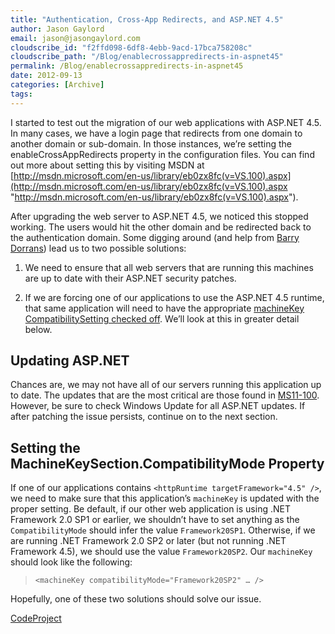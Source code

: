 ```yaml
---
title: "Authentication, Cross-App Redirects, and ASP.NET 4.5"
author: Jason Gaylord
email: jason@jasongaylord.com
cloudscribe_id: "f2ffd098-6df8-4ebb-9acd-17bca758208c"
cloudscribe_path: "/Blog/enablecrossappredirects-in-aspnet45"
permalink: /Blog/enablecrossappredirects-in-aspnet45
date: 2012-09-13
categories: [Archive]
tags: 
---
```


I started to test out the migration of our web applications with ASP.NET 4.5. In many cases, we have a login page that redirects from one domain to another domain or sub-domain. In those instances, we’re setting the enableCrossAppRedirects property in the configuration files. You can find out more about setting this by visiting MSDN at [http://msdn.microsoft.com/en-us/library/eb0zx8fc(v=VS.100).aspx](http://msdn.microsoft.com/en-us/library/eb0zx8fc(v=VS.100).aspx "http://msdn.microsoft.com/en-us/library/eb0zx8fc(v=VS.100).aspx").

After upgrading the web server to ASP.NET 4.5, we noticed this stopped working. The users would hit the other domain and be redirected back to the authentication domain. Some digging around (and help from [Barry Dorrans](https://twitter.com/blowdart)) lead us to two possible solutions:

1.  We need to ensure that all web servers that are running this machines are up to date with their ASP.NET security patches.

2.  If we are forcing one of our applications to use the ASP.NET 4.5 runtime, that same application will need to have the appropriate [machineKey CompatibilitySetting checked off](http://jasong.us/QeHxvD). We’ll look at this in greater detail below.



## Updating ASP.NET

Chances are, we may not have all of our servers running this application up to date. The updates that are the most critical are those found in [MS11-100](http://jasong.us/QeHSOM). However, be sure to check Windows Update for all ASP.NET updates. If after patching the issue persists, continue on to the next section.

## Setting the MachineKeySection.CompatibilityMode Property

If one of our applications contains `<httpRuntime targetFramework="4.5" />`, we need to make sure that this application’s `machineKey` is updated with the proper setting. Be default, if our other web application is using .NET Framework 2.0 SP1 or earlier, we shouldn’t have to set anything as the `CompatibilityMode` should infer the value `Framework20SP1`. Otherwise, if we are running .NET Framework 2.0 SP2 or later (but not running .NET Framework 4.5), we should use the value `Framework20SP2`. Our `machineKey` should look like the following:

> `<machineKey compatibilityMode="Framework20SP2" … />`

Hopefully, one of these two solutions should solve our issue.

[CodeProject](http://www.codeproject.com)
